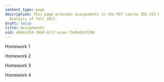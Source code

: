 ```yaml
---
content_type: page
description: This page provides assignments in the MIT course IDS.333 Risk and Decision
  Analysis of fall 2021.
draft: false
title: Assignments
uid: a9dea254-394d-4c17-acae-73a0a0167280
---
```

Homework 1

Homework 2

Homework 3

Homework 4